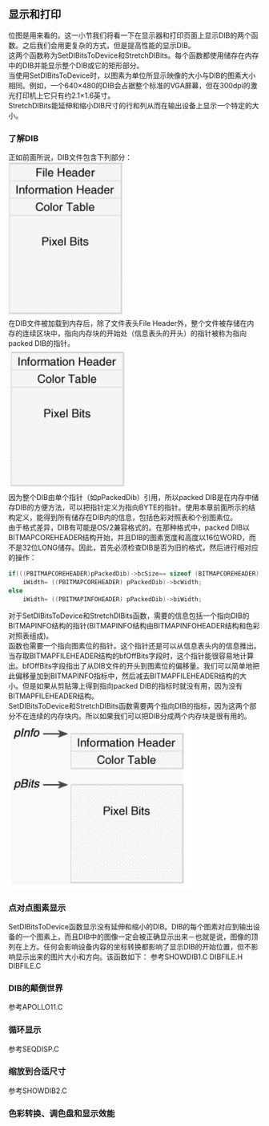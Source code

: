 ## 显示和打印
位图是用来看的。这一小节我们将看一下在显示器和打印页面上显示DIB的两个函数。之后我们会用更复杂的方式，但是提高性能的显示DIB。   
这两个函数称为SetDIBitsToDevice和StretchDIBits。每个函数都使用储存在内存中的DIB并能显示整个DIB或它的矩形部分。   
当使用SetDIBitsToDevice时，以图素为单位所显示映像的大小与DIB的图素大小相同。例如，一个640×480的DIB会占据整个标准的VGA屏幕，但在300dpi的激光打印机上它只有约2.1×1.6英寸。   
StretchDIBits能延伸和缩小DIB尺寸的行和列从而在输出设备上显示一个特定的大小。
### 了解DIB
正如前面所说，DIB文件包含下列部分：  
![](https://github.com/sii2017/image/blob/master/DIBData.jpg)  
在DIB文件被加载到内存后，除了文件表头File Header外，整个文件被存储在内存的连续区块中，指向内存块的开始处（信息表头的开头）的指针被称为指向packed DIB的指针。  
![](https://github.com/sii2017/image/blob/master/DIBDataInMemory.jpg)   
因为整个DIB由单个指针（如pPackedDib）引用，所以packed DIB是在内存中储存DIB的方便方法，可以把指针定义为指向BYTE的指针。使用本章前面所示的结构定义，能得到所有储存在DIB内的信息，包括色彩对照表和个别图素位。  
由于格式差异，DIB有可能是OS/2兼容格式的。在那种格式中，packed DIB以BITMAPCOREHEADER结构开始，并且DIB的图素宽度和高度以16位WORD，而不是32位LONG储存。因此，首先必须检查DIB是否为旧的格式，然后进行相对应的操作：   
```c
if(((PBITMAPCOREHEADER)pPackedDib)->bcSize== sizeof (BITMAPCOREHEADER))      
	iWidth= ((PBITMAPCOREHEADER) pPackedDib)->bcWidth;    
else    
	iWidth= ((PBITMAPINFOHEADER) pPackedDib)->biWidth;    
```    
对于SetDIBitsToDevice和StretchDIBits函数，需要的信息包括一个指向DIB的BITMAPINFO结构的指针(BITMAPINFO结构由BITMAPINFOHEADER结构和色彩对照表组成)。   
函数也需要一个指向图素位的指针。这个指针还是可以从信息表头内的信息推出。当存取BITMAPFILEHEADER结构的bfOffBits字段时，这个指针能很容易地计算出。bfOffBits字段指出了从DIB文件的开头到图素位的偏移量。我们可以简单地把此偏移量加到BITMAPINFO指标中，然后减去BITMAPFILEHEADER结构的大小。但是如果从剪贴簿上得到指向packed DIB的指标时就没有用，因为没有BITMAPFILEHEADER结构。  
SetDIBitsToDevice和StretchDIBits函数需要两个指向DIB的指标，因为这两个部分不在连续的内存块内。所以如果我们可以把DIB分成两个内存块是很有用的。   
![](https://github.com/sii2017/image/blob/master/DIB%E5%9C%A8%E5%86%85%E5%AD%98%E4%B8%AD.jpg)
### 点对点图素显示
SetDIBitsToDevice函数显示没有延伸和缩小的DIB。DIB的每个图素对应到输出设备的一个图素上，而且DIB中的图像一定会被正确显示出来－也就是说，图像的顶列在上方。任何会影响设备内容的坐标转换都影响了显示DIB的开始位置，但不影响显示出来的图片大小和方向。该函数如下：
参考SHOWDIB1.C DIBFILE.H DIBFILE.C
### DIB的颠倒世界
参考APOLLO11.C
### 循环显示
参考SEQDISP.C
### 缩放到合适尺寸
参考SHOWDIB2.C
### 色彩转换、调色盘和显示效能